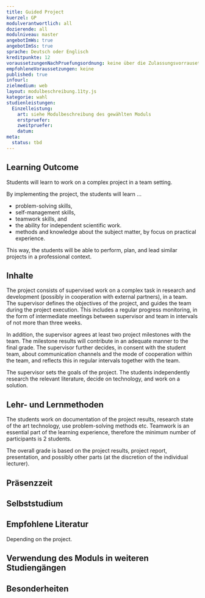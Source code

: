 ```yaml
---
title: Guided Project
kuerzel: GP
modulverantwortlich: all
dozierende: all
modulniveau: master
angebotImWs: true
angebotImSs: true
sprache: Deutsch oder Englisch
kreditpunkte: 12
voraussetzungenNachPruefungsordnung: keine über die Zulassungsvorrausetzungen zum Studium hinausgehenden
empfohleneVoraussetzungen: keine
published: true
infourl: 
zielmedium: web
layout: modulbeschreibung.11ty.js
kategorie: wahl
studienleistungen:
  Einzelleistung:
    art: siehe Modulbeschreibung des gewählten Moduls
    erstpruefer: 
    zweitpruefer: 
    datum:
meta:
  status: tbd    
---
```


## Learning Outcome
Students will learn to work on a complex project in a team setting. 

By implementing the project, the students will learn ...
* problem-solving skills, 
* self-management skills, 
* teamwork skills, and 
* the ability for independent scientific work. 
* methods and knowledge about the subject matter, by focus on practical experience.

This way, the students will be able to perform, plan, and lead similar projects in a professional context. 

## Inhalte

The project consists of supervised work on a complex task in research and development (possibly in cooperation with external partners), in a team. The supervisor defines the objectives of the project, and guides the team during the project execution. This includes a regular progress monitoring, in the form of intermediate meetings between supervisor and team in intervals 
of not more than three weeks.
 
In addition, the supervisor agrees at least two project milestones with the team. The milestone results will contribute in an adequate manner to the final grade. The supervisor further decides, in consent with the student team, about communication channels and the mode of cooperation within the team, and reflects this in regular intervals together with the
team.  

The supervisor sets the goals of the project. The students independently research the relevant literature, decide on technology, and work on a solution.

## Lehr- und Lernmethoden

The students work on documentation of the project results, research state of the art technology, use problem-solving methods etc. Teamwork is an essential part of the learning experience, therefore the minimum number of participants is 2 students.

The overall grade is based on the project results, project report, presentation, and possibly other parts (at the discretion of the individual lecturer). 

## Präsenzzeit

## Selbststudium

## Empfohlene Literatur

Depending on the project.

## Verwendung des Moduls in weiteren Studiengängen

## Besonderheiten
